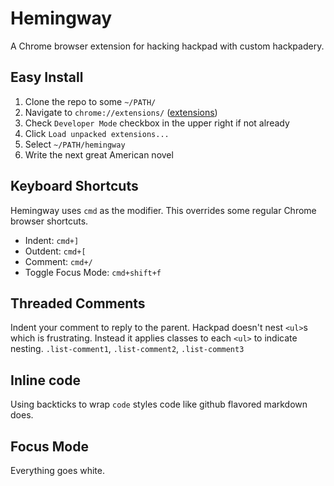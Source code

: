 Hemingway
=========

A Chrome browser extension for hacking hackpad with custom hackpadery.

## Easy Install

1. Clone the repo to some `~/PATH/`
2. Navigate to `chrome://extensions/` ([extensions](chrome://extensions/))
3. Check `Developer Mode` checkbox in the upper right if not already
4. Click `Load unpacked extensions...`
5. Select `~/PATH/hemingway`
6. Write the next great American novel

## Keyboard Shortcuts

Hemingway uses  `cmd` as the modifier. This overrides some regular Chrome browser shortcuts.

- Indent: `cmd+]`
- Outdent: `cmd+[`
- Comment: `cmd+/`
- Toggle Focus Mode: `cmd+shift+f`

## Threaded Comments

Indent your comment to reply to the parent.
Hackpad doesn't nest `<ul>`s which is frustrating. Instead it applies classes to each `<ul>` to indicate nesting. `.list-comment1`, `.list-comment2`, `.list-comment3`

## Inline code

Using backticks to wrap `code`  styles code like github flavored markdown does.

## Focus Mode

Everything goes white.
